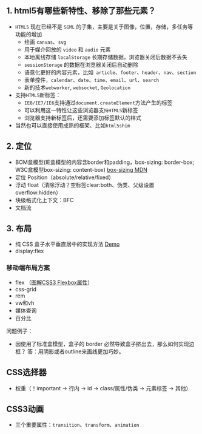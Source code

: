 

## 1. html5有哪些新特性、移除了那些元素？

- `HTML5` 现在已经不是 `SGML` 的子集，主要是关于图像，位置，存储，多任务等功能的增加
  - 绘画 `canvas`、`svg`
  - 用于媒介回放的 `video` 和 `audio` 元素
  - 本地离线存储 `localStorage` 长期存储数据，浏览器关闭后数据不丢失
  - `sessionStorage` 的数据在浏览器关闭后自动删除
  - 语意化更好的内容元素，比如` article`、`footer`、`header`、`nav`、`section`
  - 表单控件，`calendar`、`date`、`time`、`email`、`url`、`search`
  - 新的技术`webworker`, `websocket`, `Geolocation`
- 支持`HTML5`新标签：
  - `IE8/IE7/IE6`支持通过`document.createElement`方法产生的标签
  - 可以利用这一特性让这些浏览器支`持HTML5`新标签
  - 浏览器支持新标签后，还需要添加标签默认的样式
- 当然也可以直接使用成熟的框架、比如`html5shim`

## 2. 定位

- BOM盒模型(IE盒模型的内容含border和padding，box-sizing: border-box; W3C盒模型box-sizing: content-box) [box-sizing MDN](https://developer.mozilla.org/zh-CN/docs/Web/CSS/box-sizing)
- 定位 Position（absolute/relative/fixed）
- 浮动 float（清除浮动？空标签clear:both、伪类、父级设置 overflow:hidden）
- 块级格式化上下文：BFC
- 文档流

## 3. 布局

- 纯 CSS 盒子水平垂直居中的实现方法 [Demo](https://zhuziyi1989.github.io/demo/box-center.html)
- display:flex

### 移动端布局方案

- flex （[图解CSS3 Flexbox属性](https://www.w3cplus.com/css3/a-visual-guide-to-css3-flexbox-properties.html)）
- css-grid
- rem
- vw和vh
- 媒体查询
- 百分比

问题例子：

- 因使用了标准盒模型，盒子的 border 必然导致盒子挤出去，那么如何实现边框？
  答：用阴影或者outline来画线更加巧妙。



## CSS选择器

- 权重（！important → 行内 → id → class/属性/伪类 → 元素标签 → 其他）

## CSS3动画

- 三个重要属性：`transition`、`transform`、`animation`